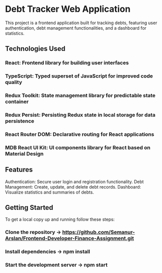 # Debt Tracker Web Application
This project is a frontend application built for tracking debts, featuring user authentication, debt management functionalities, and a dashboard for statistics.



## Technologies Used
### React: Frontend library for building user interfaces
### TypeScript: Typed superset of JavaScript for improved code quality
### Redux Toolkit: State management library for predictable state container
### Redux Persist: Persisting Redux state in local storage for data persistence
### React Router DOM: Declarative routing for React applications
### MDB React UI Kit: UI components library for React based on Material Design



## Features
Authentication: Secure user login and registration functionality.
Debt Management: Create, update, and delete debt records.
Dashboard: Visualize statistics and summaries of debts.



## Getting Started
To get a local copy up and running follow these steps:
### Clone the repository -> https://github.com/Semanur-Arslan/Frontend-Developer-Finance-Assignment.git
### Install dependencies -> npm install
### Start the development server -> npm start
